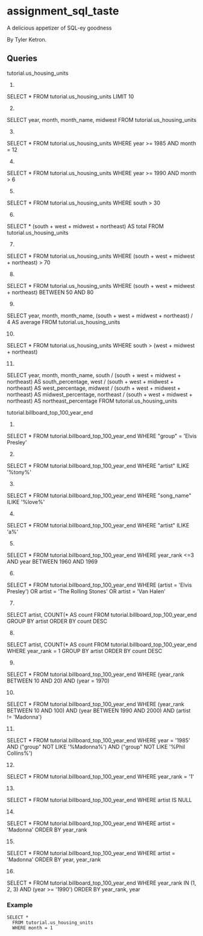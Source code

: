 # assignment_sql_taste
A delicious appetizer of SQL-ey goodness

By Tyler Ketron.

## Queries
tutorial.us_housing_units

1.
SELECT *
FROM tutorial.us_housing_units LIMIT 10

2.
SELECT year, month, month_name, midwest
FROM tutorial.us_housing_units

3.
SELECT *
FROM tutorial.us_housing_units
WHERE year >= 1985 AND month = 12

4.
SELECT *
FROM tutorial.us_housing_units
WHERE year >= 1990 AND month > 6

5.
SELECT *
FROM tutorial.us_housing_units
WHERE south > 30

6.
SELECT *
(south + west + midwest + northeast) AS total
FROM tutorial.us_housing_units

7.
SELECT *
FROM tutorial.us_housing_units
WHERE (south + west + midwest + northeast) > 70

8.
SELECT *
FROM tutorial.us_housing_units
WHERE (south + west + midwest + northeast) BETWEEN 50 AND 80

9.
SELECT year, month, month_name,
(south + west + midwest + northeast) / 4 AS average
FROM tutorial.us_housing_units

10.
SELECT *
FROM tutorial.us_housing_units
WHERE south > (west + midwest + northeast)

11.
SELECT year, month, month_name,
south / (south + west + midwest + northeast) AS south_percentage,
west / (south + west + midwest + northeast) AS west_percentage,
midwest / (south + west + midwest + northeast) AS midwest_percentage,
northeast / (south + west + midwest + northeast) AS northeast_percentage
FROM tutorial.us_housing_units


tutorial.billboard_top_100_year_end

1.
SELECT *
FROM tutorial.billboard_top_100_year_end
WHERE "group" = 'Elvis Presley'

2.
SELECT *
FROM tutorial.billboard_top_100_year_end
WHERE "artist" ILIKE '%tony%'

3.
SELECT *
FROM tutorial.billboard_top_100_year_end
WHERE "song_name" ILIKE '%love%'

4.
SELECT *
FROM tutorial.billboard_top_100_year_end
WHERE "artist" ILIKE 'a%'

5.
SELECT *
FROM tutorial.billboard_top_100_year_end
WHERE year_rank <=3 AND year BETWEEN 1960 AND 1969

6.
SELECT *
FROM tutorial.billboard_top_100_year_end
WHERE (artist = 'Elvis Presley')
OR artist = 'The Rolling Stones'
OR artist = 'Van Halen'

7.
SELECT artist,
  COUNT(* AS count
FROM tutorial.billboard_top_100_year_end
GROUP BY artist
ORDER BY count DESC

8.
SELECT artist,
  COUNT(* AS count
FROM tutorial.billboard_top_100_year_end
WHERE year_rank = 1
GROUP BY artist
ORDER BY count DESC

9.
SELECT *
FROM tutorial.billboard_top_100_year_end
WHERE (year_rank BETWEEN 10 AND 20) AND (year = 1970)

10.
SELECT *
FROM tutorial.billboard_top_100_year_end
WHERE (year_rank BETWEEN 10 AND 100)
AND (year BETWEEN 1990 AND 2000)
AND (artist != 'Madonna')

11.
SELECT *
FROM tutorial.billboard_top_100_year_end
WHERE year = '1985'
AND ("group" NOT LIKE '%Madonna%')
AND ("group" NOT LIKE '%Phil Collins%')

12.
SELECT *
FROM tutorial.billboard_top_100_year_end
WHERE year_rank = '1'

13.
SELECT *
FROM tutorial.billboard_top_100_year_end
WHERE artist IS NULL

14.
SELECT *
FROM tutorial.billboard_top_100_year_end
WHERE artist = 'Madonna'
ORDER BY year_rank

15.
SELECT *
FROM tutorial.billboard_top_100_year_end
WHERE artist = 'Madonna'
ORDER BY year, year_rank

16.
SELECT *
FROM tutorial.billboard_top_100_year_end
WHERE year_rank IN (1, 2, 3)
AND (year >= '1990')
ORDER BY year_rank, year





### Example

```
SELECT *
  FROM tutorial.us_housing_units
  WHERE month = 1
```

